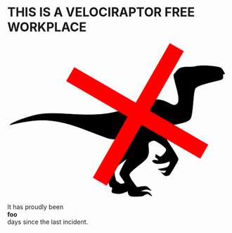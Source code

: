 # THIS IS A VELOCIRAPTOR FREE WORKPLACE

<svg width="500" height="350" xmlns="http://www.w3.org/2000/svg" viewBox="0 0 834 591">
 <g>
  <g id="svg_5">
   <path id="svg_1" d="m684.4,92.5c-38,0 -37,17 -48,26c-11,9 30,95 12,114c-18,19 -32,-12 -76,-15c-44,-3 -115,47 -214,56c-99,9 -189,-14 -258,4c-69,18 -94,34 -96,36.5c-2,2.5 36,-10.5 96,-16.5c60,-6 120,9 165,25c45,16 104,40 119,44c15,4 34,1 40,12c6,11 -13,23 -28,36c-15,13 -19,49 -25,64c-6,15 17,66 17,71c0,5 10,2 10,8c0,6 -6,16 2,18c8,2 22,5 33,2c11,-3 25,-9 25,-9.5c0,0.5 -1,13.5 7,18.5c8,5 42,2 49,1c7,-1 2,-2 11,-6c9,-4 10,-2 13,0c3,2 12,7 12,6.5c0,0.5 -7,-13.5 -15,-15.5c-8,-2 -30,-3 -30,-3.5c0,0.5 11,-4.5 21,-6.5c10,-2 21,5 21,4.5c0,0.5 -10,-15.5 -22,-16.5c-12,-1 -32,4 -32,3.5c0,0.5 -29,-34.5 -30,-47.5c-1,-13 52,-45 66,-63c14,-18 6,-46 7,-55c1,-9 14,-13 21,-14c7,-1 46,25 48,34c2,9 -17,27 -22,28c-5,1 -17,-9 -17,-9.5c0,0.5 -6,11.5 0,13.5c6,2 9,11 9,10.5c0,0.5 -7,0.5 -12,-1.5c-5,-2 -12,4 -12,3.5c0,0.5 6,10.5 22,10.5c16,0 31,-3 41,-8c10,-5 4,18 -7,22c-11,4 -33,7 -33,6.5c0,0.5 7,5.5 14,5.5c7,0 17,0 17,-0.5c0,0.5 -3,10.5 -8,10.5c-5,0 -12,-3 -12,-3.5c0,0.5 15,15.5 19,14.5c4,-1 11,-1 14,-5c3,-4 32,-50 33,-59c1,-9 -44,-72 -44,-76c0,-4 6,-48 10,-52c4,-4 66,-10 79,-25c13,-15 11,-101 20,-118c9,-17 96,-31 103,-36c7,-5 3,-18 3,-18.5c0,0.5 8,-2.5 8,-3c0,0.5 -8,-16.5 -14,-21.5c-6,-5 -45,-10 -75,-9c-30,1 -19,5 -57,5z" stroke-width="1.5" stroke="#000000" fill="#000000"/>
   <path stroke="#000000" id="svg_2" d="m430.9,542.4c-5.4,-3.0 14.5,0 14.5,-6.1c0,-6.1 -17.2,-23.4 -19.0,-32.6c-1.8,-9.1 28.1,-59.1 28.1,-59.7c0,0.5 -42.6,30.1 -47.1,42.3c-4.5,12.2 3.6,41.8 6.3,43.8c2.7,2.0 22.6,15.3 17.2,12.2z" stroke-width="1.5" fill="#ffffff"/>
  </g>
  <g id="svg_11">
   <rect transform="rotate(30.0 493.9,268.5) " id="svg_8" height="62" width="595" y="237.5" x="196.4" stroke-width="1.5" fill="#ff0000"/>
   <rect transform="rotate(-60.2 497.9,274.4) " id="svg_9" height="62" width="595" y="243.5" x="200.4" stroke-width="1.5" fill="#ff0000"/>
  </g>
 </g>
</svg>

It has proudly been  
<strong id="days">foo</strong><br>
days since the last incident.

<script type="text/javascript"> document.getElementById('days').innerHTML = 28167487156 + Math.ceil((new Date().getTime() - new Date("2/3/2017").getTime()) / (1000*60*60*24));
</script>
